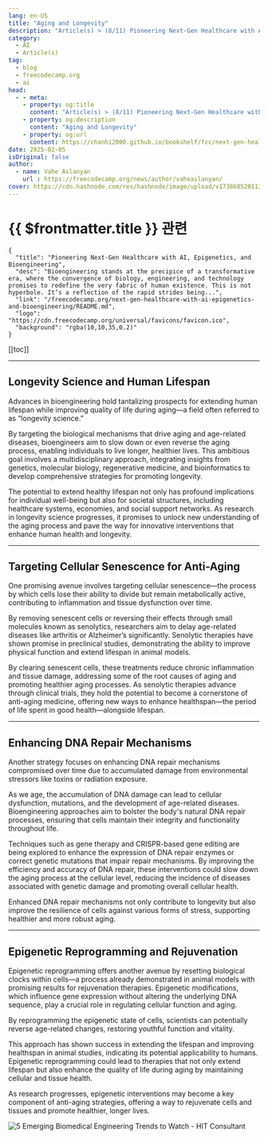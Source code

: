 ```yaml
---
lang: en-US
title: "Aging and Longevity"
description: "Article(s) > (8/11) Pioneering Next-Gen Healthcare with AI, Epigenetics, and Bioengineering" 
category:
  - AI
  - Article(s)
tag:
  - blog
  - freecodecamp.org
  - ai
head:
  - - meta:
    - property: og:title
      content: "Article(s) > (8/11) Pioneering Next-Gen Healthcare with AI, Epigenetics, and Bioengineering"
    - property: og:description
      content: "Aging and Longevity"
    - property: og:url
      content: https://chanhi2000.github.io/bookshelf/fcc/next-gen-healthcare-with-ai-epigenetics-and-bioengineering/aging-and-longevity.html
date: 2025-02-05
isOriginal: false
author:
  - name: Vahe Aslanyan
    url : https://freecodecamp.org/news/author/vaheaslanyan/
cover: https://cdn.hashnode.com/res/hashnode/image/upload/v1738685201135/64b476e9-b17b-4788-ba3c-ec23a2576e81.png
---
```


# {{ $frontmatter.title }} 관련

```component VPCard
{
  "title": "Pioneering Next-Gen Healthcare with AI, Epigenetics, and Bioengineering",
  "desc": "Bioengineering stands at the precipice of a transformative era, where the convergence of biology, engineering, and technology promises to redefine the very fabric of human existence. This is not hyperbole. It’s a reflection of the rapid strides being...",
  "link": "/freecodecamp.org/next-gen-healthcare-with-ai-epigenetics-and-bioengineering/README.md",
  "logo": "https://cdn.freecodecamp.org/universal/favicons/favicon.ico",
  "background": "rgba(10,10,35,0.2)"
}
```

[[toc]]

---

<SiteInfo
  name="Pioneering Next-Gen Healthcare with AI, Epigenetics, and Bioengineering"
  desc="Bioengineering stands at the precipice of a transformative era, where the convergence of biology, engineering, and technology promises to redefine the very fabric of human existence. This is not hyperbole. It’s a reflection of the rapid strides being..."
  url="https://freecodecamp.org/news/next-gen-healthcare-with-ai-epigenetics-and-bioengineering#heading-aging-and-longevity"
  logo="https://cdn.freecodecamp.org/universal/favicons/favicon.ico"
  preview="https://cdn.hashnode.com/res/hashnode/image/upload/v1738685201135/64b476e9-b17b-4788-ba3c-ec23a2576e81.png"/>

## Longevity Science and Human Lifespan

Advances in bioengineering hold tantalizing prospects for extending human lifespan while improving quality of life during aging—a field often referred to as “longevity science.”

By targeting the biological mechanisms that drive aging and age-related diseases, bioengineers aim to slow down or even reverse the aging process, enabling individuals to live longer, healthier lives. This ambitious goal involves a multidisciplinary approach, integrating insights from genetics, molecular biology, regenerative medicine, and bioinformatics to develop comprehensive strategies for promoting longevity.

The potential to extend healthy lifespan not only has profound implications for individual well-being but also for societal structures, including healthcare systems, economies, and social support networks. As research in longevity science progresses, it promises to unlock new understanding of the aging process and pave the way for innovative interventions that enhance human health and longevity.

---

## Targeting Cellular Senescence for Anti-Aging

One promising avenue involves targeting cellular senescence—the process by which cells lose their ability to divide but remain metabolically active, contributing to inflammation and tissue dysfunction over time.

By removing senescent cells or reversing their effects through small molecules known as senolytics, researchers aim to delay age-related diseases like arthritis or Alzheimer’s significantly. Senolytic therapies have shown promise in preclinical studies, demonstrating the ability to improve physical function and extend lifespan in animal models.

By clearing senescent cells, these treatments reduce chronic inflammation and tissue damage, addressing some of the root causes of aging and promoting healthier aging processes. As senolytic therapies advance through clinical trials, they hold the potential to become a cornerstone of anti-aging medicine, offering new ways to enhance healthspan—the period of life spent in good health—alongside lifespan.

---

## Enhancing DNA Repair Mechanisms

Another strategy focuses on enhancing DNA repair mechanisms compromised over time due to accumulated damage from environmental stressors like toxins or radiation exposure.

As we age, the accumulation of DNA damage can lead to cellular dysfunction, mutations, and the development of age-related diseases. Bioengineering approaches aim to bolster the body's natural DNA repair processes, ensuring that cells maintain their integrity and functionality throughout life.

Techniques such as gene therapy and CRISPR-based gene editing are being explored to enhance the expression of DNA repair enzymes or correct genetic mutations that impair repair mechanisms. By improving the efficiency and accuracy of DNA repair, these interventions could slow down the aging process at the cellular level, reducing the incidence of diseases associated with genetic damage and promoting overall cellular health.

Enhanced DNA repair mechanisms not only contribute to longevity but also improve the resilience of cells against various forms of stress, supporting healthier and more robust aging.

---

## Epigenetic Reprogramming and Rejuvenation

Epigenetic reprogramming offers another avenue by resetting biological clocks within cells—a process already demonstrated in animal models with promising results for rejuvenation therapies. Epigenetic modifications, which influence gene expression without altering the underlying DNA sequence, play a crucial role in regulating cellular function and aging.

By reprogramming the epigenetic state of cells, scientists can potentially reverse age-related changes, restoring youthful function and vitality.

This approach has shown success in extending the lifespan and improving healthspan in animal studies, indicating its potential applicability to humans. Epigenetic reprogramming could lead to therapies that not only extend lifespan but also enhance the quality of life during aging by maintaining cellular and tissue health.

As research progresses, epigenetic interventions may become a key component of anti-aging strategies, offering a way to rejuvenate cells and tissues and promote healthier, longer lives.

![5 Emerging Biomedical Engineering Trends to Watch - HIT Consultant](https://hitconsultant.net/wp-content/uploads/2017/05/Biomedical-Engineering-to-Watch.jpg)
